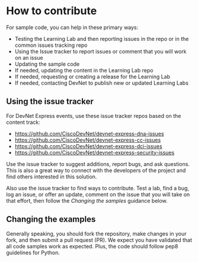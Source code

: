 # How to contribute

For sample code, you can help in these primary ways:
 - Testing the Learning Lab and then reporting issues in the repo or in the common issues tracking repo
 - Using the Issue tracker to report issues or comment that you will work on an issue
 - Updating the sample code
 - If needed, updating the content in the Learning Lab repo
 - If needed, requesting or creating a release for the Learning Lab
 - If needed, contacting DevNet to publish new or updated Learning Labs

## Using the issue tracker

For DevNet Express events, use these issue tracker repos based on the content track:
* https://github.com/CiscoDevNet/devnet-express-dna-issues
* https://github.com/CiscoDevNet/devnet-express-cc-issues
* https://github.com/CiscoDevNet/devnet-express-dci-issues
* https://github.com/CiscoDevNet/devnet-express-security-issues

Use the issue tracker to suggest additions, report bugs, and ask questions.
This is also a great way to connect with the developers of the project and find others interested in this solution.

Also use the issue tracker to find ways to contribute. Test a lab, find a bug,
log an issue, or offer an update, comment on the issue that you will take on
that effort, then follow the _Changing the samples_ guidance below.

## Changing the examples

Generally speaking, you should fork the repository, make changes in
your fork, and then submit a pull request (PR). We expect you have validated that all code samples work as expected. Plus, the code should follow pep8 guidelines for Python.
